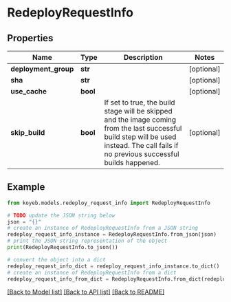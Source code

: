 # RedeployRequestInfo


## Properties

Name | Type | Description | Notes
------------ | ------------- | ------------- | -------------
**deployment_group** | **str** |  | [optional] 
**sha** | **str** |  | [optional] 
**use_cache** | **bool** |  | [optional] 
**skip_build** | **bool** | If set to true, the build stage will be skipped and the image coming from the last successful build step will be used instead. The call fails if no previous successful builds happened. | [optional] 

## Example

```python
from koyeb.models.redeploy_request_info import RedeployRequestInfo

# TODO update the JSON string below
json = "{}"
# create an instance of RedeployRequestInfo from a JSON string
redeploy_request_info_instance = RedeployRequestInfo.from_json(json)
# print the JSON string representation of the object
print(RedeployRequestInfo.to_json())

# convert the object into a dict
redeploy_request_info_dict = redeploy_request_info_instance.to_dict()
# create an instance of RedeployRequestInfo from a dict
redeploy_request_info_from_dict = RedeployRequestInfo.from_dict(redeploy_request_info_dict)
```
[[Back to Model list]](../README.md#documentation-for-models) [[Back to API list]](../README.md#documentation-for-api-endpoints) [[Back to README]](../README.md)



